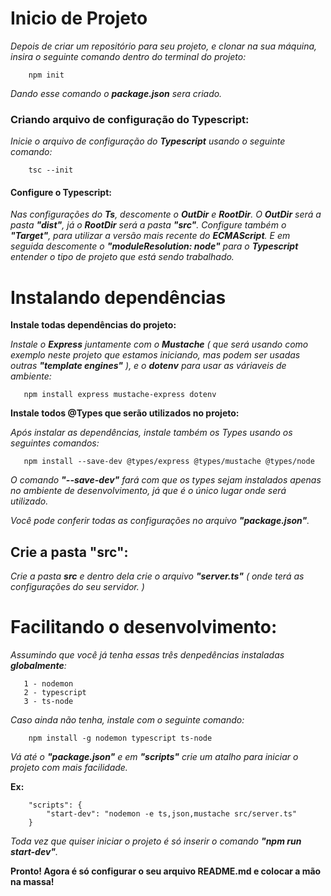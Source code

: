 # Inicio de Projeto
*Depois de criar um repositório para seu projeto, e clonar na sua máquina, insira o seguinte comando dentro do terminal do projeto:*
```
    npm init
```
*Dando esse comando o **package.json** sera criado.*

### Criando arquivo de configuração do Typescript:

*Inicie o arquivo de configuração do **Typescript** usando o seguinte comando:*

```
    tsc --init
```

#### Configure o Typescript:

*Nas configurações do **Ts**, descomente o **OutDir** e **RootDir**. O **OutDir** será a pasta **"dist"**, já o **RootDir** será a pasta **"src"**. Configure também o **"Target"**, para utilizar a versão mais recente do **ECMAScript**. E em seguida descomente o **"moduleResolution: node"** para o **Typescript** entender o tipo de projeto que está sendo trabalhado.*

# Instalando dependências

 **Instale todas dependências do projeto:**

 *Instale o **Express** juntamente com o **Mustache** ( que será usando como exemplo neste projeto que estamos iniciando, mas podem ser usadas outras **"template engines"** ), e o **dotenv** para usar as váriaveis de ambiente:*

 ```
    npm install express mustache-express dotenv
 ```

 **Instale todos @Types que serão utilizados no projeto:**

 *Após instalar as dependências, instale também os *Types* usando os seguintes comandos:*

 ```
    npm install --save-dev @types/express @types/mustache @types/node
 ```

 *O comando **"--save-dev"** fará com que os types sejam instalados apenas no ambiente de desenvolvimento, já que é o único lugar onde será utilizado.*

 *Você pode conferir todas as configurações no arquivo **"package.json"**.*

 ## Crie a pasta "src":

 *Crie a pasta **src** e dentro dela crie o arquivo **"server.ts"** ( onde terá as configurações do seu servidor. )*

# Facilitando o desenvolvimento:
 
 *Assumindo que você já tenha essas três denpedências instaladas **globalmente**:*
 ```
    1 - nodemon
    2 - typescript
    3 - ts-node
 ```

*Caso ainda não tenha, instale com o seguinte comando:*

```
    npm install -g nodemon typescript ts-node
```

*Vá até o **"package.json"** e em **"scripts"** crie um atalho para iniciar o projeto com mais facilidade.*

**Ex:**
```
    "scripts": {
        "start-dev": "nodemon -e ts,json,mustache src/server.ts"
    }
```

*Toda vez que quiser iniciar o projeto é só inserir o comando **"npm run start-dev"**.*


**Pronto! Agora é só configurar o seu arquivo **README.md** e colocar a mão na massa!**